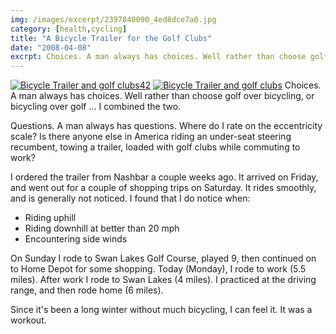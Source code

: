 ```yaml
---
img: /images/excerpt/2397840090_4ed8dce7a0.jpg
category: [health,cycling]
title: "A Bicycle Trailer for the Golf Clubs"
date: "2008-04-08"
excrpt: Choices. A man always has choices. Well rather than choose golf over bicycling, or bicycling over golf ... I combined the two.
---
```


[![Bicycle Trailer and golf clubs42](/images/2397840090_4ed8dce7a0.jpg)](http://www.flickr.com/photos/duanemcguire/2397840090/ "Bicycle Trailer and golf clubs42 by Duane McGuire, on Flickr") [![Bicycle Trailer and golf clubs](/images/2397007439_62c357f315.jpg)](http://www.flickr.com/photos/duanemcguire/2397007439/ "Bicycle Trailer and golf clubs by Duane McGuire, on Flickr") Choices. A man always has choices. Well rather than choose golf over bicycling, or bicycling over golf ... I combined the two.

Questions. A man always has questions. Where do I rate on the eccentricity scale? Is there anyone else in America riding an under-seat steering recumbent, towing a trailer, loaded with golf clubs while commuting to work?

I ordered the trailer from Nashbar a couple weeks ago. It arrived on Friday, and went out for a couple of shopping trips on Saturday. It rides smoothly, and is generally not noticed. I found that I do notice when:

- Riding uphill
- Riding downhill at better than 20 mph
- Encountering side winds

On Sunday I rode to Swan Lakes Golf Course, played 9, then continued on to Home Depot for some shopping. Today (Monday), I rode to work (5.5 miles). After work I rode to Swan Lakes (4 miles). I practiced at the driving range, and then rode home (6 miles).

Since it's been a long winter without much bicycling, I can feel it. It was a workout.
